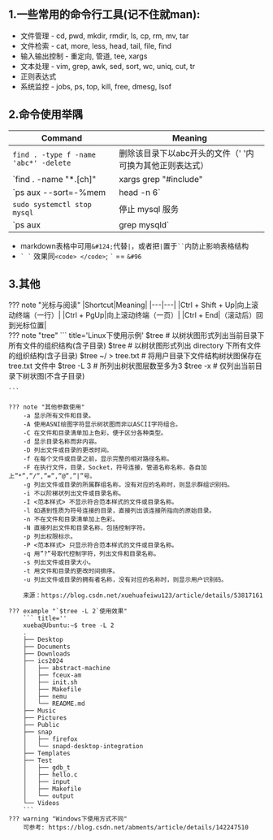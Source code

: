 ## 1.一些常用的命令行工具(记不住就man): 

- 文件管理 - cd, pwd, mkdir, rmdir, ls, cp, rm, mv, tar
- 文件检索 - cat, more, less, head, tail, file, find
- 输入输出控制 - 重定向, 管道, tee, xargs
- 文本处理 - vim, grep, awk, sed, sort, wc, uniq, cut, tr
- 正则表达式
- 系统监控 - jobs, ps, top, kill, free, dmesg, lsof

## 2.命令使用举隅  
|Command|Meaning|
|---|---|
|`find . -type f -name 'abc*' -delete`|删除该目录下以abc开头的文件（' '内可换为其他正则表达式）|
|`find . -name "*.[ch]" | xargs grep "#include" | sort | uniq`|列出一个C语言项目中所有被包含过的头文件|
|`ps aux --sort=-%mem | head -n 6`|列出当前目录下占用内存最大的前5个进程|
|`sudo systemctl stop mysql`|停止 mysql 服务|
|`ps aux | grep mysqld`|查看mysql服务是否启动|

- markdown表格中可用`&#124;`代替`|`，或者把`|`置于<code>&#96;&#96;</code>内防止影响表格结构
- <code>&#96; &#96;</code> 效果同`<code> </code>`; <code>&#96;</code> == `&#96`
## 3.其他
??? note "光标与阅读"
    |Shortcut|Meaning|
    |---|---|
    |Ctrl + Shift + Up|向上滚动终端（一行）|
    |Ctrl + PgUp|向上滚动终端（一页）|
    |Ctrl + End|（滚动后）回到光标位置|  
??? note "tree"
    ``` title='Linux下使用示例'
    $tree                   # 以树状图形式列出当前目录下所有文件的组织结构(含子目录)
    $tree <directory>       # 以树状图形式列出 directory 下所有文件的组织结构(含子目录)
    $tree ~/ > tree.txt     # 将用户目录下文件结构树状图保存在 tree.txt 文件中
    $tree -L 3              # 所列出树状图层数至多为3
    $tree -x                # 仅列出当前目录下树状图(不含子目录)

    ```

    ??? note "其他参数使用"
        -a 显示所有文件和目录。  
        -A 使用ASNI绘图字符显示树状图而非以ASCII字符组合。  
        -C 在文件和目录清单加上色彩，便于区分各种类型。  
        -d 显示目录名称而非内容。  
        -D 列出文件或目录的更改时间。  
        -f 在每个文件或目录之前，显示完整的相对路径名称。  
        -F 在执行文件，目录，Socket，符号连接，管道名称名称，各自加上”*”,”/”,”=”,”@”,”|”号。  
        -g 列出文件或目录的所属群组名称，没有对应的名称时，则显示群组识别码。  
        -i 不以阶梯状列出文件或目录名称。  
        -I <范本样式> 不显示符合范本样式的文件或目录名称。  
        -l 如遇到性质为符号连接的目录，直接列出该连接所指向的原始目录。  
        -n 不在文件和目录清单加上色彩。  
        -N 直接列出文件和目录名称，包括控制字符。  
        -p 列出权限标示。  
        -P <范本样式> 只显示符合范本样式的文件或目录名称。  
        -q 用”?”号取代控制字符，列出文件和目录名称。  
        -s 列出文件或目录大小。  
        -t 用文件和目录的更改时间排序。  
        -u 列出文件或目录的拥有者名称，没有对应的名称时，则显示用户识别码。 

        来源：https://blog.csdn.net/xuehuafeiwu123/article/details/53817161 

    ??? example "`$tree -L 2`使用效果"
        ``` title=''
        xueba@Ubuntu:~$ tree -L 2
        .
        ├── Desktop
        ├── Documents
        ├── Downloads
        ├── ics2024
        │   ├── abstract-machine
        │   ├── fceux-am
        │   ├── init.sh
        │   ├── Makefile
        │   ├── nemu
        │   └── README.md
        ├── Music
        ├── Pictures
        ├── Public
        ├── snap
        │   ├── firefox
        │   └── snapd-desktop-integration
        ├── Templates
        ├── Test
        │   ├── gdb_t
        │   ├── hello.c
        │   ├── input
        │   ├── Makefile
        │   └── output
        └── Videos
        ```
    ??? warning "Windows下使用方式不同"
        可参考: https://blog.csdn.net/abments/article/details/142247510

<br><br><br><br><br><br><br><br><br><br><br><br><br><br><br><br><br><br><br><br>
